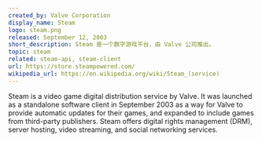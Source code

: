 ```yaml
---
created_by: Valve Corporation
display_name: Steam 
logo: steam.png
released: September 12, 2003
short_description: Steam 是一个数字游戏平台，由 Valve 公司推出。
topic: steam
related: steam-api, steam-client
url: https://store.steampowered.com/
wikipedia_url: https://en.wikipedia.org/wiki/Steam_(service)
---
```

Steam is a video game digital distribution service by Valve. It was launched as a standalone software client in September 2003 as a way for Valve to provide automatic updates for their games, and expanded to include games from third-party publishers. Steam offers digital rights management (DRM), server hosting, video streaming, and social networking services. 